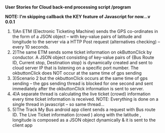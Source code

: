 **User Stories for Cloud back-end processing script /program**

**NOTE: I&#39;m skipping callback the KEY feature of Javascript for now…v 0.0.1**

1. 1)An ETM (Electronic Ticketing Machine) sends the GPS co-ordinates in the form of a JSON object – with key-value pairs of latitude and longitude to the server via a HTTP Post request (alternatives checking) – every 10 seconds.
2. 2)The same ETM sends some ticket information on okButtonClick by conductor. A JSON object consisting of key-value pairs of {Bus Route ID, Current stop, Destination stop} is dynamically created and sent to cloud server IP that is listening on a specific port number. The okbuttonClick does NOT occur at the same time of gps sending
3. 3)Scenario 2 but the okbuttonClick occurs at the same time of gps sending – the gps sending thread is blocked for one second and sent immediately after the okbuttonClick information is sent to server.
4. 4)A separate thread is calculating the live ticket (crowd) information every time ticket information is received. NOTE: Everything is done on a single thread in javascript – so same thread…
5. 5)The Track My Bus android app client sends a request with Bus route ID. The Live Ticket information (crowd ) along with the latitude , longitude is composed as a JSON object dynamically &amp; it is sent to the client app
